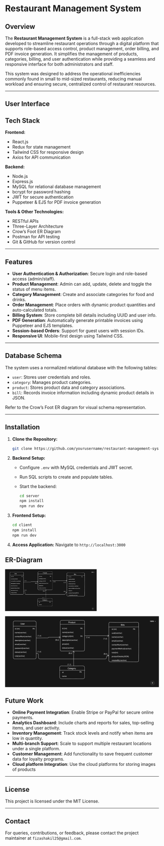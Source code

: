 # Restaurant Management System

## Overview

The **Restaurant Management System** is a full-stack web application developed to streamline restaurant operations through a digital platform that supports role-based access control, product management, order billing, and PDF invoice generation. It simplifies the management of products, categories, billing, and user authentication while providing a seamless and responsive interface for both administrators and staff.

This system was designed to address the operational inefficiencies commonly found in small to mid-sized restaurants, reducing manual workload and ensuring secure, centralized control of restaurant resources.

---
## User Interface


## Tech Stack

**Frontend:**

* React.js
* Redux for state management
* Tailwind CSS for responsive design
* Axios for API communication

**Backend:**

* Node.js
* Express.js
* MySQL for relational database management
* bcrypt for password hashing
* JWT for secure authentication
* Puppeteer & EJS for PDF invoice generation

**Tools & Other Technologies:**

* RESTful APIs
* Three-Layer Architecture
* Crow’s Foot ER Diagram
* Postman for API testing
* Git & GitHub for version control

---

## Features

* **User Authentication & Authorization**: Secure login and role-based access (admin/staff).
* **Product Management**: Admin can add, update, delete and toggle the status of menu items.
* **Category Management**: Create and associate categories for food and drinks.
* **Order Management**: Place orders with dynamic product quantities and auto-calculated totals.
* **Billing System**: Store complete bill details including UUID and user info.
* **PDF Generation**: Automatically generate printable invoices using Puppeteer and EJS templates.
* **Session-based Orders**: Support for guest users with session IDs.
* **Responsive UI**: Mobile-first design using Tailwind CSS.

---

## Database Schema

The system uses a normalized relational database with the following tables:

* `user`: Stores user credentials and roles.
* `category`: Manages product categories.
* `product`: Stores product data and category associations.
* `bill`: Records invoice information including dynamic product details in JSON.

Refer to the Crow’s Foot ER diagram for visual schema representation.

---

## Installation

1. **Clone the Repository:**

   ```bash
   git clone https://github.com/yourusername/restaurant-management-system.git
   ```

2. **Backend Setup:**

   * Configure `.env` with MySQL credentials and JWT secret.
   * Run SQL scripts to create and populate tables.
   * Start the backend:

     ```bash
     cd server
     npm install
     npm run dev
     ```

3. **Frontend Setup:**

   ```bash
   cd client
   npm install
   npm run dev
   ```

4. **Access Application:**
   Navigate to `http://localhost:3000`


## ER-Diagram

<img src="client/src/assets/er-diagram.png" alt="ER-Diagram" width="300"/>

![ER Diagram](client/src/assets/er-diagram.png)


## Future Work

* **Online Payment Integration**: Enable Stripe or PayPal for secure online payments.
* **Analytics Dashboard**: Include charts and reports for sales, top-selling items, and user activity.
* **Inventory Management**: Track stock levels and notify when items are low in quantity.
* **Multi-branch Support**: Scale to support multiple restaurant locations under a single platform.
* **Customer Management**: Add functionality to save frequent customer data for loyalty programs.
* **Cloud platform Integration**: Use the cloud platforms for storing images of products

---

## License

This project is licensed under the MIT License.

---

## Contact

For queries, contributions, or feedback, please contact the project maintainer at `fizashakil25@gmail.com`.

